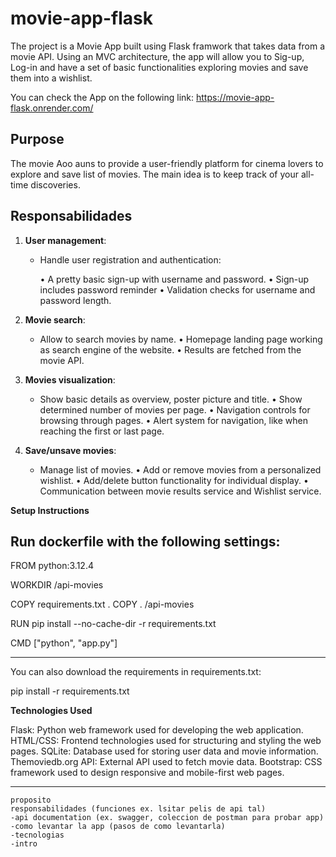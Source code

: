 # movie-app-flask

<!-- #first step idea    
This is a movie App that takes data from a movie API. In general, I am using flask framework for the backend coding. For displaying I used Bootstrap and a bit of CSS. The app also includes  a custom pagination functionality as well as a basic display of a list of movies. -->

The project is a Movie App built using Flask framwork that takes data from a movie API. Using an MVC architecture, the app will allow you to Sig-up, Log-in and have a set of basic functionalities exploring movies and save them into a wishlist.

You can check the App on the following link: https://movie-app-flask.onrender.com/

## Purpose

The movie Aoo auns to provide a user-friendly platform for cinema lovers to explore and save list of movies.
The main idea is to keep track of your all-time discoveries.

## Responsabilidades

1. **User management**:
   - Handle user registration and authentication:

      • A pretty basic sign-up with username and password.
      • Sign-up includes password reminder
      • Validation checks for username and password length.

2. **Movie search**:
   - Allow to search movies by name.
      • Homepage landing page working as search engine of the website.
      • Results are fetched from the movie API.

3. **Movies visualization**:
   - Show basic details as overview, poster picture and title.
      • Show determined number of movies per page.
      • Navigation controls for browsing through pages.
      • Alert system for navigation, like when reaching the first or last page.
   
4. **Save/unsave movies**: 
   - Manage list of movies.
      • Add or remove movies from a personalized wishlist.
      • Add/delete button functionality for individual display.
      • Communication between movie results service and Wishlist service.

**Setup Instructions**

Run dockerfile with the following settings:
------------------------------------------

FROM python:3.12.4

WORKDIR /api-movies

COPY requirements.txt .
COPY . /api-movies

RUN pip install --no-cache-dir -r requirements.txt

CMD ["python", "app.py"]

--------------------------------------------

You can also download the requirements in requirements.txt:

pip install -r requirements.txt

**Technologies Used**

Flask: Python web framework used for developing the web application.
HTML/CSS: Frontend technologies used for structuring and styling the web pages.
SQLite: Database used for storing user data and movie information.
Themoviedb.org API: External API used to fetch movie data.
Bootstrap: CSS framework used to design responsive and mobile-first web pages.

------------------------------------------------------------------------------------------------------------------------------------------------------------------------------------------------------------------------------------------------------------------------------------------------------------------------------------------------------------------------------------------------------------------------------------------------------------------------------------------------------------------------------------------------------------------------------------------------------------------------------------------------------------------------------------------------------------------------------------------------------------------------------------------------------------------------------------------------------------------------------------------------------------------------------------------------------------------------------------------
    proposito
    responsabilidades (funciones ex. lsitar pelis de api tal)
    -api documentation (ex. swagger, coleccion de postman para probar app)
    -como levantar la app (pasos de como levantarla)
    -tecnologias
    -intro

    